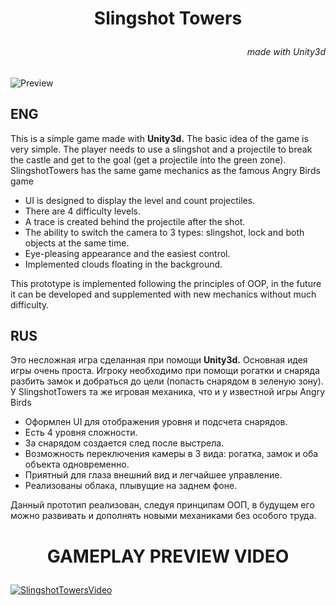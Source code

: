 # <p style="text-align: center;">**Slingshot Towers**<p>

###### <p style="text-align: right;">made with Unity3d<p>

![Preview](https://giphy.com/gifs/KuYhvwGaIKipwpNHbW)

## **ENG**

This is a simple game made with **Unity3d.**
The basic idea of the game is very simple. The player needs to use a slingshot and a projectile to break the castle and get to the goal (get a projectile into the green zone). SlingshotTowers has the same game mechanics as the famous Angry Birds game

+ UI is designed to display the level and count projectiles.
+ There are 4 difficulty levels.
+ A trace is created behind the projectile after the shot.
+ The ability to switch the camera to 3 types: slingshot, lock and both objects at the same time.
+ Eye-pleasing appearance and the easiest control.
+ Implemented clouds floating in the background.

This prototype is implemented following the principles of OOP, in the future it can be developed and supplemented with new mechanics without much difficulty.

## **RUS**

Это несложная игра сделанная при помощи **Unity3d.**
Основная идея игры очень проста. Игроку необходимо при помощи рогатки и снаряда разбить замок и добраться до цели (попасть снарядом в зеленую зону). У SlingshotTowers та же игровая механика, что и у известной игры Angry Birds

+ Оформлен UI для отображения уровня и подсчета снарядов. 
+ Есть 4 уровня сложности.
+ За снарядом создается след после выстрела.
+ Возможность переключения камеры в 3 вида: рогатка, замок и оба объекта одновременно.
+ Приятный для глаза внешний вид и легчайшее управление.
+ Реализованы облака, плывущие на заднем фоне.

Данный прототип реализован, следуя принципам ООП, в будущем его можно развивать и дополнять новыми механиками без особого труда.

# <p style="text-align: center;">**GAMEPLAY PREVIEW VIDEO**</p>

[![SlingshotTowersVideo](https://media.discordapp.net/attachments/570007120691462144/893266926049058816/unknown.png?width=1197&height=670)](https://www.youtube.com/watch?v=ezgaPx5y8gw "SlingshotTowersVideo")
